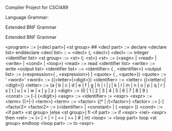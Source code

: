 Compiler Project for CSCI489


Language Grammar:

Extended BNF Grammar

Extended BNF Grammar

\<program\> ::= \[\<decl part\>\] \<st group\> ##
\<decl part\> ::= declare \<declare list\> enddeclare
\<decl list\> :: = \<decl\> {; \<decl\>}
\<decl\> ::= integer \<identifier list\>
\<st group\> ::= \<st\> {; \<st\>}
\<st\> ::= (\<asgn\> | \<read\> | \<write\> | \<cond\> | \<loop\>)
\<read\> ::= read \<identifier list\>
\<write\> ::= write \<output list\>
\<identifier list\> ::= \<identifier\> { , \<identifier\>}
\<output list\> ::= (\<expression\>{ , \<expression\>} | \<quote\> { , \<quote\>})
\<quote\> ::= ‘ \<word\>’
\<word\> ::= {(\<letter\>|\<digit\>)}
\<identifier\> ::= \<letter\> {(\<letter\>|\<digit\>)}
\<letter\> ::= (a | b | c | d | e | f | g | h | i | j | k | l | m | n | o | p | q |
                    r | s | t | u | v | w | x | y | z )
\<digit\> ::= (0 | 1 | 2 | 3 | 4 | 5 | 6 | 7 | 8 | 9 )
\<const\> ::= \[-\] {\<digit\>}
\<asgn\> ::= \<identifier\> := \<expr\>
\<expr\> ::= \<term\> {(+|-) \<term\>}
\<term\> ::= \<factor\> {(* | /)\<factor\>}
\<factor\> ::= \[-\] \<factor2\>
\<factor2\> ::= (\<identifier\> | \<constant\> | ( \<expr\> ))
\<cond\> ::= \<if part\> \<st group\> \[else \<st group\>\] fi
\<if part\> ::= if \<expr\> \<rel\> \<expr\> then
\<rel\> ::= (= | \> | \< | \<= | \>+ | # | in)
\<loop\> := \<loop part\> loop \<st group\> endloop
\<loop part\> ::= to \<expr\> 

